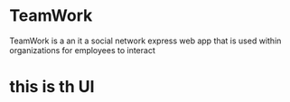 # TeamWork

TeamWork is a an it a social network express web app that is used within organizations for employees to interact

# this is th UI

